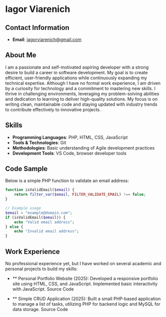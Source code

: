 # Iagor Viarenich

## Contact Information
- **Email**: iagorviarenich@gmail.com

## About Me
I am a passionate and self-motivated aspiring developer with a strong desire to build a career in software development. My goal is to create efficient, user-friendly applications while continuously expanding my technical expertise. Although I have no formal work experience, I am driven by a curiosity for technology and a commitment to mastering new skills. I thrive in challenging environments, leveraging my problem-solving abilities and dedication to learning to deliver high-quality solutions. My focus is on writing clean, maintainable code and staying updated with industry trends to contribute effectively to innovative projects.

## Skills
- **Programming Languages**: PHP, HTML, CSS, JavaScript
- **Tools & Technologies**: Git
- **Methodologies**: Basic understanding of Agile development practices
- **Development Tools**: VS Code, browser developer tools

## Code Sample
Below is a simple PHP function to validate an email address:

```php
function isValidEmail($email) {
    return filter_var($email, FILTER_VALIDATE_EMAIL) !== false;
}

// Example usage
$email = "example@domain.com";
if (isValidEmail($email)) {
    echo "Valid email address";
} else {
    echo "Invalid email address";
} 
```
## Work Experience

No professional experience yet, but I have worked on several academic and personal projects to build my skills:





- ** Personal Portfolio Website (2025): Developed a responsive portfolio site using HTML, CSS, and JavaScript. Implemented basic interactivity with JavaScript. Source Code



- ** Simple CRUD Application (2025): Built a small PHP-based application to manage a list of tasks, utilizing PHP for backend logic and MySQL for data storage. Source Code
